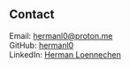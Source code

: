 ## Contact
Email: hermanl0@proton.me  
GitHub: [hermanl0](https://github.com/hermanl0)  
LinkedIn: [Herman Loennechen](https:/https://www.linkedin.com/in/hermanl0/)
